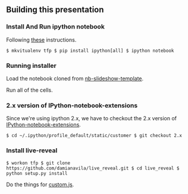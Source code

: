 ## Building this presentation

### Install And Run ipython notebook

Following [these](http://nbviewer.ipython.org/github/fperez/nb-slideshow-template/blob/master/install-support.ipynb) instructions.

`
$ mkvitualenv tfp
$ pip install ipython[all]
$ ipython notebook
`
### Running installer

Load the notebook cloned from [nb-slideshow-template](https://github.com/fperez/nb-slideshow-template/blob/master/install-support.ipynb).

Run all of the cells.

### 2.x version of IPython-notebook-extensions

Since we're using ipython 2.x,
we have to checkout the 2.x version of [IPython-notebook-extensions](https://github.com/ipython-contrib/IPython-notebook-extensions/branches).

`
$ cd ~/.ipython/profile_default/static/customer
$ git checkout 2.x
`

### Install live-reveal

`
$ workon tfp
$ git clone https://github.com/damianavila/live_reveal.git
$ cd live_reveal
$ python setup.py install
`

Do the things for [custom.js](https://github.com/damianavila/live_reveal/blob/master/custom.js).



